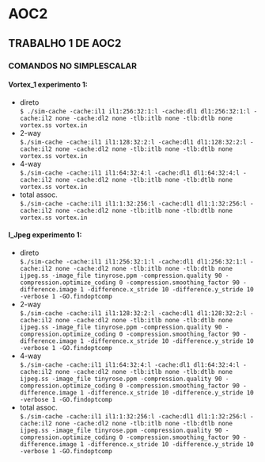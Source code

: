 # AOC2
## TRABALHO 1 DE AOC2

### COMANDOS NO SIMPLESCALAR

#### Vortex_1 experimento 1:
- direto</br>`$ ./sim-cache -cache:il1 il1:256:32:1:l -cache:dl1 dl1:256:32:1:l -cache:il2 none -cache:dl2 none -tlb:itlb none -tlb:dtlb none vortex.ss vortex.in `
- 2-way</br>`$./sim-cache -cache:il1 il1:128:32:2:l -cache:dl1 dl1:128:32:2:l -cache:il2 none -cache:dl2 none -tlb:itlb none -tlb:dtlb none vortex.ss vortex.in `
- 4-way</br>`$./sim-cache -cache:il1 il1:64:32:4:l -cache:dl1 dl1:64:32:4:l -cache:il2 none -cache:dl2 none -tlb:itlb none -tlb:dtlb none vortex.ss vortex.in `
- total assoc.</br>`$./sim-cache -cache:il1 il1:1:32:256:l -cache:dl1 dl1:1:32:256:l -cache:il2 none -cache:dl2 none -tlb:itlb none -tlb:dtlb none vortex.ss vortex.in `

#### I_Jpeg experimento 1:
- direto</br>`$./sim-cache -cache:il1 il1:256:32:1:l -cache:dl1 dl1:256:32:1:l -cache:il2 none -cache:dl2 none -tlb:itlb none -tlb:dtlb none ijpeg.ss -image_file tinyrose.ppm -compression.quality 90 -compression.optimize_coding 0 -compression.smoothing_factor 90 -difference.image 1 -difference.x_stride 10 -difference.y_stride 10 -verbose 1 -GO.findoptcomp `
- 2-way</br>`$./sim-cache -cache:il1 il1:128:32:2:l -cache:dl1 dl1:128:32:2:l -cache:il2 none -cache:dl2 none -tlb:itlb none -tlb:dtlb none ijpeg.ss -image_file tinyrose.ppm -compression.quality 90 -compression.optimize_coding 0 -compression.smoothing_factor 90 -difference.image 1 -difference.x_stride 10 -difference.y_stride 10 -verbose 1 -GO.findoptcomp `
- 4-way</br>`$./sim-cache -cache:il1 il1:64:32:4:l -cache:dl1 dl1:64:32:4:l -cache:il2 none -cache:dl2 none -tlb:itlb none -tlb:dtlb none ijpeg.ss -image_file tinyrose.ppm -compression.quality 90 -compression.optimize_coding 0 -compression.smoothing_factor 90 -difference.image 1 -difference.x_stride 10 -difference.y_stride 10 -verbose 1 -GO.findoptcomp `
- total assoc.</br>`$./sim-cache -cache:il1 il1:1:32:256:l -cache:dl1 dl1:1:32:256:l -cache:il2 none -cache:dl2 none -tlb:itlb none -tlb:dtlb none ijpeg.ss -image_file tinyrose.ppm -compression.quality 90 -compression.optimize_coding 0 -compression.smoothing_factor 90 -difference.image 1 -difference.x_stride 10 -difference.y_stride 10 -verbose 1 -GO.findoptcomp `
